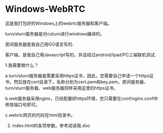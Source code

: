 # Windows-WebRTC
这是我打包好的Windows上的webrtc服务器和客户端。 

turn/sturn服务器是对coturn进行windows编译的。

房间服务器是我自己用GO语言写的.

客户端，是我自己用Javascript写的，并且经过android/ipad/PC三端联机测试.

1.我需要做什么？

  a.turn/sturn服务器是需要采用https证书，因此，您需要自己申请一个https证书，然后放在cert目录下，名称分别为cert.pem和key.pem，房间服务器、turn/sturn服务器、web服务器同样采用这里的https证书。
  
  b.web服务器采用nginx，已经配置好https环境，您只需要在conf/nginx.conf中修改端口号即可。
  
  c.webrtc网页的代码在html目录中。

2. index.html的各项参数。参考阅读我.doc
	

  
  
 
